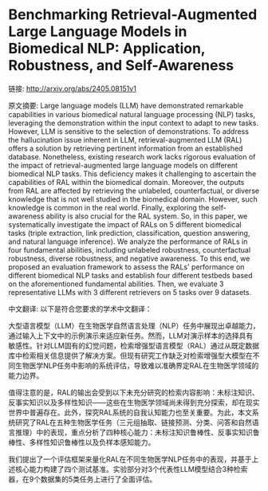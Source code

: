 # Benchmarking Retrieval-Augmented Large Language Models in Biomedical NLP: Application, Robustness, and Self-Awareness

链接: http://arxiv.org/abs/2405.08151v1

原文摘要:
Large language models (LLM) have demonstrated remarkable capabilities in
various biomedical natural language processing (NLP) tasks, leveraging the
demonstration within the input context to adapt to new tasks. However, LLM is
sensitive to the selection of demonstrations. To address the hallucination
issue inherent in LLM, retrieval-augmented LLM (RAL) offers a solution by
retrieving pertinent information from an established database. Nonetheless,
existing research work lacks rigorous evaluation of the impact of
retrieval-augmented large language models on different biomedical NLP tasks.
This deficiency makes it challenging to ascertain the capabilities of RAL
within the biomedical domain. Moreover, the outputs from RAL are affected by
retrieving the unlabeled, counterfactual, or diverse knowledge that is not well
studied in the biomedical domain. However, such knowledge is common in the real
world. Finally, exploring the self-awareness ability is also crucial for the
RAL system. So, in this paper, we systematically investigate the impact of RALs
on 5 different biomedical tasks (triple extraction, link prediction,
classification, question answering, and natural language inference). We analyze
the performance of RALs in four fundamental abilities, including unlabeled
robustness, counterfactual robustness, diverse robustness, and negative
awareness. To this end, we proposed an evaluation framework to assess the RALs'
performance on different biomedical NLP tasks and establish four different
testbeds based on the aforementioned fundamental abilities. Then, we evaluate 3
representative LLMs with 3 different retrievers on 5 tasks over 9 datasets.

中文翻译:
以下是符合您要求的学术中文翻译：

大型语言模型（LLM）在生物医学自然语言处理（NLP）任务中展现出卓越能力，通过输入上下文中的示例演示来适应新任务。然而，LLM对演示样本的选择具有敏感性。针对LLM固有的幻觉问题，检索增强型语言模型（RAL）通过从既定数据库中检索相关信息提供了解决方案。但现有研究工作缺乏对检索增强型大模型在不同生物医学NLP任务中影响的系统评估，导致难以准确界定RAL在生物医学领域的能力边界。

值得注意的是，RAL的输出会受到以下未充分研究的检索内容影响：未标注知识、反事实知识以及多样性知识——这些在生物医学领域尚未得到充分探索，却在现实世界中普遍存在。此外，探究RAL系统的自我认知能力也至关重要。为此，本文系统研究了RAL在五种生物医学任务（三元组抽取、链接预测、分类、问答和自然语言推理）中的表现，重点分析了四种核心能力：未标注知识鲁棒性、反事实知识鲁棒性、多样性知识鲁棒性以及负样本感知能力。

我们提出了一个评估框架来量化RAL在不同生物医学NLP任务中的表现，并基于上述核心能力构建了四个测试基准。实验部分对3个代表性LLM模型结合3种检索器，在9个数据集的5类任务上进行了全面评估。


